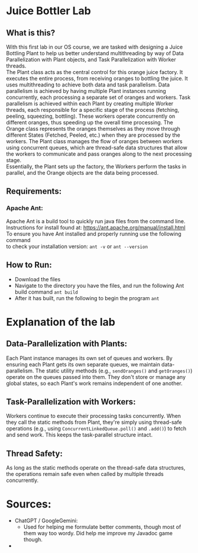 # Juice Bottler Lab

## What is this?
With this first lab in our OS course, we are tasked with designing a Juice Bottling Plant to help us better understand
multithreading by way of Data Parallelization with Plant objects, and Task Parallelization with Worker threads.   
The Plant class acts as the central control for this orange juice factory.
It executes the entire process, from receiving oranges to bottling the juice.
It uses multithreading to achieve both data and task parallelism.
Data parallelism is achieved by having multiple Plant instances running concurrently,
each processing a separate set of oranges and workers. Task parallelism is achieved within each
Plant by creating multiple Worker threads, each responsible for a specific stage of
the process (fetching, peeling, squeezing, bottling). These workers operate concurrently
on different oranges, thus speeding up the overall time processing. The Orange class represents
the oranges themselves as they move through different States (Fetched, Peeled, etc.) when
they are processed by the workers. The Plant class manages the flow of oranges between
workers using concurrent queues, which are thread-safe data structures that allow the
workers to communicate and pass oranges along to the next processing stage.  
Essentially, the
Plant sets up the factory, the Workers perform the tasks in parallel, and the Orange objects
are the data being processed.


## Requirements:
### Apache Ant:
Apache Ant is a build tool to quickly run java files from the command line.
Instructions for install found at: https://ant.apache.org/manual/install.html  
To ensure you have Ant installed and properly running use the following command  
to check your installation version: `ant -v` or `ant --version`


## How to Run:
- Download the files
- Navigate to the directory you have the files, and run
the following Ant build command `ant build`
- After it has built, run the following to begin the program `ant`


# Explanation of the lab

## Data-Parallelization with Plants:
Each Plant instance manages its own set of queues and workers.
By  ensuring each Plant gets its own separate queues, we maintain data-parallelism.
The static utility methods (e.g., `sendOranges()` and `getOranges()`) operate on
the queues passed into them. They don't store or manage any global states,
so each Plant's work remains independent of one another.

## Task-Parallelization with Workers:
Workers continue to execute their processing tasks concurrently.
When they call the static methods from Plant, they're simply using thread-safe
operations (e.g., using `ConcurrentLinkedQueue.poll()` and `.add()`) to fetch and
send work. This keeps the task-parallel structure intact.

## Thread Safety:
As long as the static methods operate on the thread-safe data structures, the 
operations remain safe even when called by multiple threads concurrently.

# Sources:
- ChatGPT  / GoogleGemini: 
  - Used for helping me formulate better comments, though most of them way too wordy.
  Did help me improve my Javadoc game though.
- 
